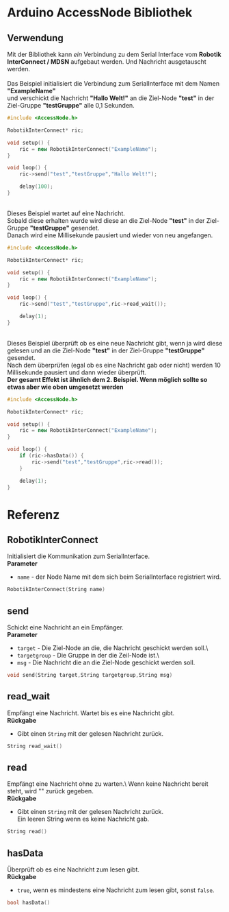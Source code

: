 # Arduino AccessNode Bibliothek


## Verwendung
Mit der Bibliothek kann *ein* Verbindung zu dem Serial Interface vom **Robotik InterConnect / MDSN** aufgebaut werden. Und Nachricht ausgetauscht werden.\
  \
Das Beispiel initialisiert die Verbindung zum SerialInterface mit dem Namen **"ExampleName"**\
und verschickt die Nachricht **"Hallo Welt!"** an die Ziel-Node **"test"** in der Ziel-Gruppe **"testGruppe"** alle 0,1 Sekunden.
```cpp
#include <AccessNode.h>

RobotikInterConnect* ric;

void setup() {
    ric = new RobotikInterConnect("ExampleName");
}

void loop() {
    ric->send("test","testGruppe","Hallo Welt!"); 

    delay(100);
}
```
  \
Dieses Beispiel wartet auf eine Nachricht.\
Sobald diese erhalten wurde wird diese an die Ziel-Node **"test"** in der Ziel-Gruppe **"testGruppe"** gesendet.\
Danach wird eine Millisekunde pausiert und wieder von neu angefangen.
```cpp
#include <AccessNode.h>

RobotikInterConnect* ric;

void setup() {
    ric = new RobotikInterConnect("ExampleName");
}

void loop() {
    ric->send("test","testGruppe",ric->read_wait());  

    delay(1);
}
```
  \
Dieses Beispiel überprüft ob es eine neue Nachricht gibt, wenn ja wird diese gelesen und an die Ziel-Node **"test"** in der Ziel-Gruppe **"testGruppe"** gesendet.\
Nach dem überprüfen (egal ob es eine Nachricht gab oder nicht) werden 10 Millisekunde pausiert und dann wieder überprüft.\
**Der gesamt Effekt ist ähnlich dem 2. Beispiel. Wenn möglich sollte so etwas aber wie oben umgesetzt werden**
```cpp
#include <AccessNode.h>

RobotikInterConnect* ric;

void setup() {
    ric = new RobotikInterConnect("ExampleName");
}

void loop() {
    if (ric->hasData()) {
        ric->send("test","testGruppe",ric->read());
    }

    delay(1);
}
```

# Referenz

## **RobotikInterConnect**
Initialisiert die Kommunikation zum SerialInterface.\
**Parameter**
* `name` - der Node Name mit dem sich beim SerialInterface registriert wird.
```cpp
RobotikInterConnect(String name)
```
  

## **send**
Schickt eine Nachricht an ein Empfänger.\
**Parameter**
* `target` - Die Ziel-Node an die, die Nachricht geschickt werden soll.\
* `targetgroup` - Die Gruppe in der die Zeil-Node ist.\
* `msg` - Die Nachricht die an die Ziel-Node geschickt werden soll.
```cpp
void send(String target,String targetgroup,String msg)
```

## **read_wait**
Empfängt eine Nachricht. Wartet bis es eine Nachricht gibt.\
**Rückgabe**
* Gibt einen `String` mit der gelesen Nachricht zurück.
```cpp
String read_wait()
```

## **read**
Empfängt eine Nachricht ohne zu warten.\ 
Wenn keine Nachricht bereit steht, wird "" zurück gegeben.\
**Rückgabe**
* Gibt einen `String` mit der gelesen Nachricht zurück.\
  Ein leeren String wenn es keine Nachricht gab.
```cpp
String read()
```


## **hasData**
Überprüft ob es eine Nachricht zum lesen gibt.\
**Rückgabe**
* `true`, wenn es mindestens eine Nachricht zum lesen gibt, sonst `false`.
```cpp
bool hasData()
```